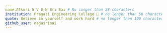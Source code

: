 ```yaml
---
name:Atkuri S V S N Sri Sai # No longer than 28 characters
institution: Pragati Engineering College 🚩 # no longer than 58 characters
quote: Believe in yourself and work hard # no longer than 100 characters, avoid using quotes(") to guarantee the format remains the same.
github_user: nagasrisai
---
```

